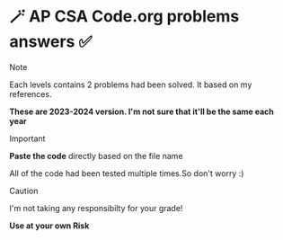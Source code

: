 # 🪄 AP CSA Code.org problems answers ✅
> [!NOTE]  
> Each levels contains 2 problems had been solved. It based on my references.
> 
> **These are 2023-2024 version. I'm not sure that it'll be the same each year**

> [!IMPORTANT]  
> **Paste the code** directly based on the file name
> 
> All of the code had been tested multiple times.So don't worry :) 

> [!CAUTION]
> I'm not taking any responsibilty for your grade!
> 
> **Use at your own Risk**
